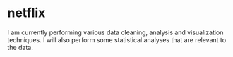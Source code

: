 # netflix
I am currently performing various data cleaning, analysis and visualization techniques. I will also perform some statistical analyses that are relevant to the data.
